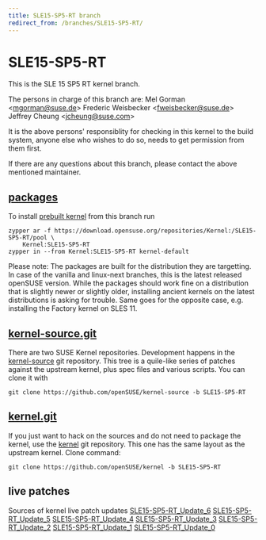 ```yaml
---
title: SLE15-SP5-RT branch
redirect_from: /branches/SLE15-SP5-RT/
---
```

# SLE15-SP5-RT
This is the SLE 15 SP5 RT kernel branch.

The persons in charge of this branch are:
Mel Gorman <[mgorman@suse.de](mailto:mgorman@suse.de?subject=SLE15-SP5-RT%20branch)>
Frederic Weisbecker <[fweisbecker@suse.de](mailto:fweisbecker@suse.de?subject=SLE15-SP5-RT%20branch)>
Jeffrey Cheung <[jcheung@suse.com](mailto:jcheung@suse.com?subject=SLE15-SP5-RT%20branch)>

It is the above persons' responsiblity for checking in this kernel to
the build system, anyone else who wishes to do so, needs to get
permission from them first.

If there are any questions about this branch, please contact the above
mentioned maintainer.


## [packages](https://download.opensuse.org/repositories/Kernel:/SLE15-SP5-RT)
To install
[prebuilt kernel](https://download.opensuse.org/repositories/Kernel:/SLE15-SP5-RT)
from this branch run

```
zypper ar -f https://download.opensuse.org/repositories/Kernel:/SLE15-SP5-RT/pool \
    Kernel:SLE15-SP5-RT
zypper in --from Kernel:SLE15-SP5-RT kernel-default
```

Please note: The packages are built for the distribution they are
targetting. In case of the vanilla and linux-next branches, this is the
latest released openSUSE version. While the packages should work
fine on a distribution that is slightly newer or slightly older,
installing ancient kernels on the latest distributions is asking for
trouble. Same goes for the opposite case, e.g. installing the Factory
kernel on SLES 11.

## [kernel-source.git](https://github.com/openSUSE/kernel-source/tree/SLE15-SP5-RT)
There are two SUSE Kernel repositories. Development happens in the
[kernel-source](https://github.com/openSUSE/kernel-source/tree/SLE15-SP5-RT)
git repository. This tree is a quile-like series of patches against the
upstream kernel, plus spec files and various scripts. You can clone it
with

```
git clone https://github.com/openSUSE/kernel-source -b SLE15-SP5-RT
```

## [kernel.git](https://github.com/openSUSE/kernel/tree/SLE15-SP5-RT)
If you just want to hack on the sources and do not need to package the
kernel, use the [kernel](https://github.com/openSUSE/kernel/tree/SLE15-SP5-RT)
git repository. This one has the same layout as the upstream kernel. Clone
command:

```
git clone https://github.com/openSUSE/kernel -b SLE15-SP5-RT
```

## live patches
Sources of kernel live patch updates [SLE15-SP5-RT_Update_6](https://github.com/SUSE/kernel-livepatch/tree/SLE15-SP5-RT_Update_6) [SLE15-SP5-RT_Update_5](https://github.com/SUSE/kernel-livepatch/tree/SLE15-SP5-RT_Update_5) [SLE15-SP5-RT_Update_4](https://github.com/SUSE/kernel-livepatch/tree/SLE15-SP5-RT_Update_4) [SLE15-SP5-RT_Update_3](https://github.com/SUSE/kernel-livepatch/tree/SLE15-SP5-RT_Update_3) [SLE15-SP5-RT_Update_2](https://github.com/SUSE/kernel-livepatch/tree/SLE15-SP5-RT_Update_2) [SLE15-SP5-RT_Update_1](https://github.com/SUSE/kernel-livepatch/tree/SLE15-SP5-RT_Update_1) [SLE15-SP5-RT_Update_0](https://github.com/SUSE/kernel-livepatch/tree/SLE15-SP5-RT_Update_0)
